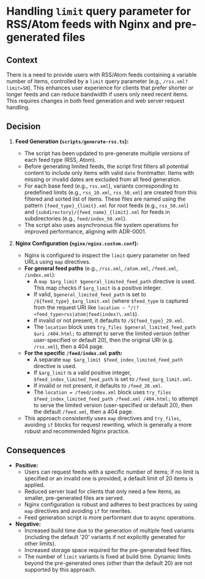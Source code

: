 # Handling `limit` query parameter for RSS/Atom feeds with Nginx and pre-generated files

## Context

There is a need to provide users with RSS/Atom feeds containing a variable number of items, controlled by a `limit` query parameter (e.g., `/rss.xml?limit=50`). This enhances user experience for clients that prefer shorter or longer feeds and can reduce bandwidth if users only need recent items. This requires changes in both feed generation and web server request handling.

## Decision

1.  **Feed Generation (`scripts/generate-rss.ts`):**

    - The script has been updated to pre-generate multiple versions of each feed type (RSS, Atom).
    - Before generating limited feeds, the script first filters all potential content to include only items with valid `date` frontmatter. Items with missing or invalid dates are excluded from all feed generation.
    - For each base feed (e.g., `rss.xml`), variants corresponding to predefined limits (e.g., `rss_10.xml`, `rss_50.xml`) are created from this filtered and sorted list of items. These files are named using the pattern `{feed_type}_{limit}.xml` for root feeds (e.g., `rss_50.xml`) and `{subdirectory}/{feed_name}_{limit}.xml` for feeds in subdirectories (e.g., `feed/index_50.xml`).
    - The script also uses asynchronous file system operations for improved performance, aligning with ADR-0001.

2.  **Nginx Configuration (`nginx/nginx.custom.conf`):**
    - Nginx is configured to inspect the `limit` query parameter on feed URLs using `map` directives.
    - **For general feed paths** (e.g., `/rss.xml`, `/atom.xml`, `/feed.xml`, `/index.xml`):
      - A `map $arg_limit $general_limited_feed_path` directive is used. This map checks if `$arg_limit` is a positive integer.
      - If valid, `$general_limited_feed_path` is set to `/${feed_type}_$arg_limit.xml` (where `$feed_type` is captured from the request URI like `location ~ ^/(?<feed_type>rss|atom|feed|index)\.xml$`).
      - If invalid or not present, it defaults to `/${feed_type}_20.xml`.
      - The `location` block uses `try_files $general_limited_feed_path $uri /404.html;` to attempt to serve the limited version (either user-specified or default 20), then the original URI (e.g. `/rss.xml`), then a 404 page.
    - **For the specific `/feed/index.xml` path:**
      - A separate `map $arg_limit $feed_index_limited_feed_path` directive is used.
      - If `$arg_limit` is a valid positive integer, `$feed_index_limited_feed_path` is set to `/feed_$arg_limit.xml`.
      - If invalid or not present, it defaults to `/feed_20.xml`.
      - The `location = /feed/index.xml` block uses `try_files $feed_index_limited_feed_path /feed.xml /404.html;` to attempt to serve the limited version (user-specified or default 20), then the default `/feed.xml`, then a 404 page.
    - This approach consistently uses `map` directives and `try_files`, avoiding `if` blocks for request rewriting, which is generally a more robust and recommended Nginx practice.

## Consequences

- **Positive:**
  - Users can request feeds with a specific number of items; if no limit is specified or an invalid one is provided, a default limit of 20 items is applied.
  - Reduced server load for clients that only need a few items, as smaller, pre-generated files are served.
  - Nginx configuration is robust and adheres to best practices by using `map` directives and avoiding `if` for rewrites.
  - Feed generation script is more performant due to async operations.
- **Negative:**
  - Increased build time due to the generation of multiple feed variants (including the default '20' variants if not explicitly generated for other limits).
  - Increased storage space required for the pre-generated feed files.
  - The number of `limit` variants is fixed at build time. Dynamic limits beyond the pre-generated ones (other than the default 20) are not supported by this approach.
